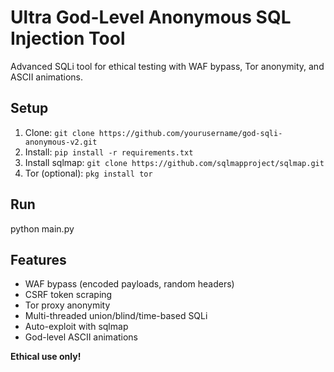 # Ultra God-Level Anonymous SQL Injection Tool
Advanced SQLi tool for ethical testing with WAF bypass, Tor anonymity, and ASCII animations.

## Setup
1. Clone: `git clone https://github.com/yourusername/god-sqli-anonymous-v2.git`
2. Install: `pip install -r requirements.txt`
3. Install sqlmap: `git clone https://github.com/sqlmapproject/sqlmap.git`
4. Tor (optional): `pkg install tor`

## Run
python main.py

## Features
- WAF bypass (encoded payloads, random headers)
- CSRF token scraping
- Tor proxy anonymity
- Multi-threaded union/blind/time-based SQLi
- Auto-exploit with sqlmap
- God-level ASCII animations

**Ethical use only!**

